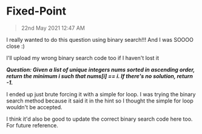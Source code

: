 # Fixed-Point
>22nd May 2021 12:47 AM

I really wanted to do this question using binary search!!! And I was SOOOO close :)

I'll upload my wrong binary search code too if I haven't lost it 

***Question: Given a list of unique integers nums sorted in ascending order, return the minimum i such that nums[i] == i. If there's no solution, return -1.***

I ended up just brute forcing it with a simple for loop. I was trying the binary search method because it said it in the hint so I thought the simple for loop wouldn't be accepted.

I think it'd also be good to update the correct binary search code here too. For future reference.
